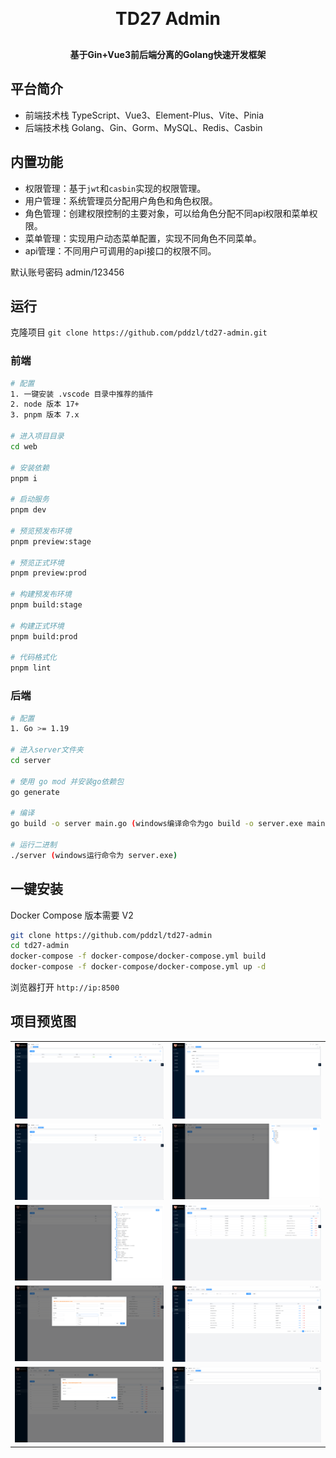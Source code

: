 <h1 align="center" style="margin: 30px 0 30px; font-weight: bold;">TD27 Admin</h1>
<h4 align="center">基于Gin+Vue3前后端分离的Golang快速开发框架</h4>

## 平台简介

* 前端技术栈 TypeScript、Vue3、Element-Plus、Vite、Pinia
* 后端技术栈 Golang、Gin、Gorm、MySQL、Redis、Casbin

## 内置功能

- 权限管理：基于`jwt`和`casbin`实现的权限管理。
- 用户管理：系统管理员分配用户角色和角色权限。
- 角色管理：创建权限控制的主要对象，可以给角色分配不同api权限和菜单权限。
- 菜单管理：实现用户动态菜单配置，实现不同角色不同菜单。
- api管理：不同用户可调用的api接口的权限不同。

默认账号密码
admin/123456

## 运行

克隆项目
`git clone https://github.com/pddzl/td27-admin.git`

### 前端

```bash
# 配置
1. 一键安装 .vscode 目录中推荐的插件
2. node 版本 17+
3. pnpm 版本 7.x

# 进入项目目录
cd web

# 安装依赖
pnpm i

# 启动服务
pnpm dev

# 预览预发布环境
pnpm preview:stage

# 预览正式环境
pnpm preview:prod

# 构建预发布环境
pnpm build:stage

# 构建正式环境
pnpm build:prod

# 代码格式化
pnpm lint
```

### 后端

```bash
# 配置
1. Go >= 1.19

# 进入server文件夹
cd server

# 使用 go mod 并安装go依赖包
go generate

# 编译 
go build -o server main.go (windows编译命令为go build -o server.exe main.go )

# 运行二进制
./server (windows运行命令为 server.exe)
```

## 一键安装

Docker Compose 版本需要 V2

```bash
git clone https://github.com/pddzl/td27-admin
cd td27-admin
docker-compose -f docker-compose/docker-compose.yml build
docker-compose -f docker-compose/docker-compose.yml up -d
```

浏览器打开 `http://ip:8500`

## 项目预览图

<table>
  <tr>
    <td><img src="./img/p1.png"/></td>
    <td><img src="./img/p2.png"/></td>
  </tr>
  <tr>
    <td><img src="./img/p3.png"/></td>
    <td><img src="./img/p4.png"/></td>
  </tr>
  <tr>
    <td><img src="./img/p5.png"/></td>
    <td><img src="./img/p6.png"/></td>
  </tr>
  <tr>
    <td><img src="./img/p7.png"/></td>
    <td><img src="./img/p8.png"/></td>
  </tr>
  <tr>
    <td><img src="./img/p9.png"/></td>
    <td><img src="./img/p10.png"/></td>
  </tr>
</table>
